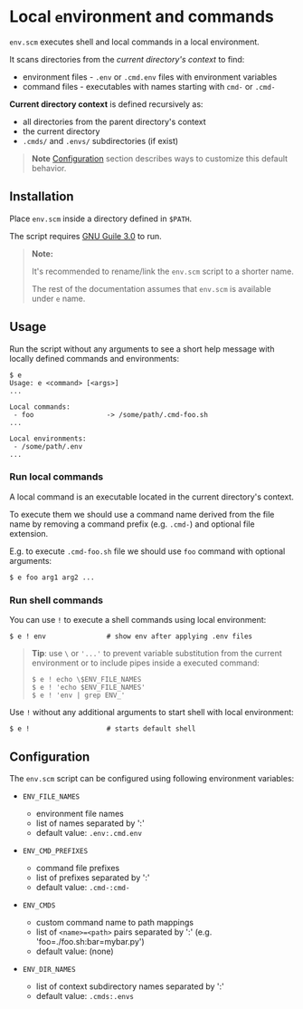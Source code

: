 # Local `e`nvironment and commands

`env.scm` executes shell and local commands in a local environment.

It scans directories from the *current directory's context* to find:
- environment files - `.env` or `.cmd.env` files with environment variables
- command files - executables with names starting with `cmd-` or `.cmd-`

**Current directory context** is defined recursively as:
- all directories from the parent directory's context
- the current directory
- `.cmds/` and `.envs/` subdirectories (if exist)


> **Note** [Configuration](#configuration) section describes ways to customize
> this default behavior.


## Installation

Place `env.scm` inside a directory defined in `$PATH`.

The script requires [GNU Guile 3.0](https://www.gnu.org/software/guile) to run.

> **Note:**
>
> It's recommended to rename/link the `env.scm` script to a shorter name.
>
> The rest of the documentation assumes that `env.scm` is available under `e` name.


## Usage

Run the script without any arguments to see a short help message
with locally defined commands and environments:

```
$ e
Usage: e <command> [<args>]
...

Local commands:
 - foo                  -> /some/path/.cmd-foo.sh
...

Local environments:
 - /some/path/.env
...
```


### Run local commands

A local command is an executable located in the current directory's context.

To execute them we should use a command name derived from the file name
by removing a command prefix (e.g. `.cmd-`) and optional file extension.

E.g. to execute `.cmd-foo.sh` file we should use `foo` command with optional arguments:

```
$ e foo arg1 arg2 ...
```



### Run shell commands

You can use `!` to execute a shell commands using local environment:

```
$ e ! env               # show env after applying .env files
```

> **Tip**: use `\` or `'...'` to prevent variable substitution
> from the current environment
> or to include pipes inside a executed command:
>
> ```
> $ e ! echo \$ENV_FILE_NAMES
> $ e ! 'echo $ENV_FILE_NAMES'
> $ e ! 'env | grep ENV_'
> ```

Use `!` without any additional arguments to start shell with local environment:

```
$ e !                   # starts default shell
```


## Configuration

The `env.scm` script can be configured using following environment variables:

- `ENV_FILE_NAMES`
  - environment file names
  - list of names separated by ':'
  - default value: `.env:.cmd.env`

- `ENV_CMD_PREFIXES`
  - command file prefixes
  - list of prefixes separated by ':'
  - default value: `.cmd-:cmd-`

- `ENV_CMDS`
  - custom command name to path mappings
  - list of `<name>=<path>` pairs separated by ':' (e.g. 'foo=./foo.sh:bar=mybar.py')
  - default value: (none)

- `ENV_DIR_NAMES`
  - list of context subdirectory names separated by ':'
  - default value: `.cmds:.envs`
